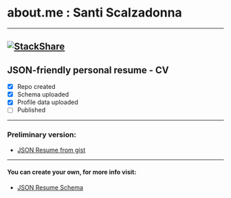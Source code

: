 # about.me : Santi Scalzadonna
---
[![StackShare](http://img.shields.io/badge/tech-stack-0690fa.svg?style=flat)](https://stackshare.io/scalzadonna/stack-experience)
---
## JSON-friendly personal resume - CV

- [x] Repo created
- [x] Schema uploaded
- [x] Profile data uploaded
- [ ] Published
---
### Preliminary version:

- [JSON Resume from gist](https://registry.jsonresume.org/scalzadonna)

---
#### You can create your own, for more info visit:
- [JSON Resume Schema](https://jsonresume.org/schema)
